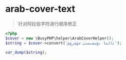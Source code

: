 arab-cover-text
===============

> 针对阿拉伯字符进行顺序修正

~~~php
<?php
$cover = new \BusyPHP\helper\ArabCoverHelper();
$string = $cover->convert('ئالما نۇسقىسنى چۈشرۈش');

var_dump($string);
~~~